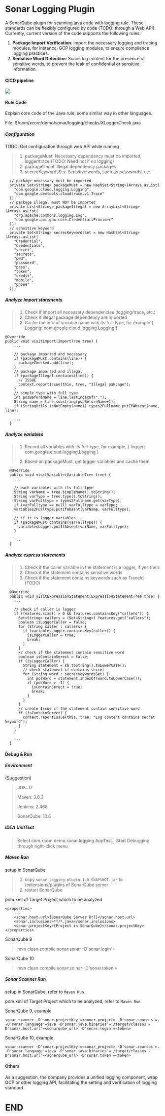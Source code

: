 # Sonar Logging Plugin
A SonarQube plugin for scanning java code with logging rule. These standards can be flexibly configured by code (TODO:  through a Web API).  Currently, current version of the code supports the following rules:

1. **Package Import Verification**: import the necessary logging and tracing modules,  for instance, GCP logging modules, to ensure compliance logging practices.
2. **Sensitive Word Detection**: Scans log content for the presence of sensitive words, to prevent the leak of confidential or sensitive information.







#### CICD pipeline

![](./img_cicd3605.png)









#### Rule Code

Explain core code of the Java rule, some similar way in other languages.

File: $/com/xcom/demo/sonar/logging/checks/XLoggerCheck.java



##### Configuration  

TODO: Get configuration through web API while running 

>1. packageMust: Necessary dependency must be imported, logger/trace (TODO: Need not if no logging)
>2. packageIllegal: Illegal dependency packages 
>3. secrecKeywordsSet: Sensitive words, such as passwords, etc.

```
  // package necessary must be imported
  private Set<String> packageMust = new HashSet<String>(Arrays.asList(
    "com.google.cloud.logging.Logging",
    "com.google.devtools.cloudtrace.v1.Trace"
  ));
  // package illegal must NOT be imported
  private List<String> packageIllegal = new ArrayList<String>(Arrays.asList(
    "org.apache.commons.logging.Log",
    "com.google.api.gax.core.CredentialsProvider"
  ));
  // sensitive keyword
  private Set<String> secrecKeywordsSet = new HashSet<String>(Arrays.asList(
    "Credential",
    "Credentials",
    "secret",
    "secrets",
    "pwd",
    "password",
    "pass",
    "token",
    "credit",
    "mobile",
    "phone"
  ));

```



##### Analyze import statements

> 1. Check if import all necessary dependencies (logging/trace, etc.)
> 2. Check if illegal package dependency are imported
> 3. Cache the info of variable name with its full-type, for example
> { Logging: com.google.cloud.logging.Logging }

```
@Override
public void visitImport(ImportTree tree) {
	...
	
	// package imported and necessary
    if (packageMust.contains(line)) {
      packageChecked.add(line);
    }
    // package imported and illegal
    if (packageIllegal.contains(line)) {
      // ISSUE
      context.reportIssue(this, tree, "Illegal pakcage");
    }
    // simple type with full type
    int posBeforeName = line.lastIndexOf(".");
    String name = line.substring(posBeforeName+1);
    if (StringUtils.isNotEmpty(name)) types2Fullname.putIfAbsent(name, line);
    
    ...
  }
```



##### Analyze variables

> 1. Record all variables with its full-type, for example,
>    { logger: com.google.cloud.logging.Logging }
>
> 2. Based on packageMust, get logger variables and cache them

```
  @Override
  public void visitVariable(VariableTree tree) {
    ...

    // each variables with its full-tpye
    String varName = tree.simpleName().toString();
    String varType = tree.type().toString();
    String varFulltype = types2Fullname.get(varType);
    if (varFulltype == null) varFulltype = varType;
    variables2Fulltype.putIfAbsent(varName, varFulltype);

    // if it is logger variables
    if (packageMust.contains(varFulltype)) {
      variablesLogger.putIfAbsent(varName, varFulltype);
    }

    ...
  }
```



##### Analyze express statements

> 1. Check if the caller variable in the statement is a logger, If yes then:
> 2. Check if  the statement contains sensitive words
> 3. Check if the statement contains keywords such as TraceId (TODO)

```
  @Override
  public void visitExpressionStatement(ExpressionStatementTree tree) {
    ...

    // check if caller is logger
    if (features.size() > 0 && features.containsKey("callers")) {
      Set<String> callers = (Set<String>) features.get("callers");
      boolean isLoggerCaller = false;
      for (String caller : callers) {
        if (variablesLogger.containsKey(caller)) {
          isLoggerCaller = true;
          break;
        }
      }
      // check if the statement contain sensitive word
      boolean isContainSerect = false;
      if (isLoggerCaller) {
        String statement = sb.toString().toLowerCase();
        // check statement if contains secret
        for (String word : secrecKeywordsSet) {
          int posWord = statement.indexOf(word.toLowerCase());
          if (posWord > -1) {
            isContainSerect = true;
            break;
          }
        }
      }
      // create Issue if the statement contain sensitive word
      if (isContainSerect) {
        context.reportIssue(this, tree, "Log content contains secret keyword");
      }
    }

	...
  }
```









#### Debug & Run



##### Environment

(Suggestion)

> JDK: 17
>
> Maven: 3.6.3
>
> Jenkins: 2.466
>
> SonarQube: 10.6





##### IDEA UnitTest

> Select com.xcom.demo.sonar.logging.AppTest，Start Debugging through right-click menu 





##### Maven Run

setup in SonarQube

> 1. copy `sonar-logging-plugin-1.0-SNAPSHOT.jar` to /extensions/plugins of SonarQube server
> 2. restart SonarQube

pom.xml of Target Project which to be analyzed

```
<properties>
	...
    <sonar.host.url>{SonarQube Server Url}</sonar.host.url>
    <sonar.inclusions>**/*.java</sonar.inclusions>
    <sonar.projectKey>{Project in SonarQube}</sonar.projectKey>
</properties>
```

SonarQube 9

> mvn clean compile sonar:sonar  -D'sonar.login'=<token>

SonarQube 10

> mvn clean compile sonar:so nar  -D'sonar.token'=<token>





##### Sonar Scanner Run

setup in SonarQube, refer to `Maven Run`

pom.xml of Target Project which to be analyzed, refer to `Maven Run`

SonarQube 9, example

```
sonar-scanner -D'sonar.projectKey'=<sonar_project> -D'sonar.sources'=. -D'sonar.language'=java -D'sonar.java.binaries'=./target/classes -D'sonar.host.url'=<sonarqube_url> -D'sonar.login'=<token>
```

SonarQube 10, example

```
sonar-scanner -D'sonar.projectKey'=<sonar_project> -D'sonar.sources'=. -D'sonar.language'=java -D'sonar.java.binaries'=./target/classes -D'sonar.host.url'=<sonarqube_url> -D'sonar.token'=<token>
```









#### Others



As a suggestion, the company provides a unified logging component, wrap GCP or other logging API, facilitating  the setting and verification of logging standard.









# END
